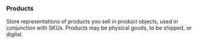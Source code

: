 ### Products

Store representations of products you sell in product objects, used in conjunction with SKUs. Products may be physical goods, to be shipped, or digital.
